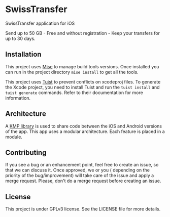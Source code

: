 # SwissTransfer
SwissTransfer application for iOS

Send up to 50 GB - Free and without registration - Keep your transfers for up to 30 days.

## Installation

This project uses [Mise](https://github.com/jdx/mise) to manage build tools versions. Once installed you can run in the project directory `mise install` to get all the tools.

This project uses [Tuist](https://docs.tuist.io/guides/quick-start/install-tuist) to prevent conflicts on xcodeproj files. To generate the Xcode project, you need to install Tuist and run the `tuist install` and `tuist generate` commands. Refer to their documentation for more information.

## Architecture

A [KMP library](https://github.com/Infomaniak/multiplatform-SwissTransfer) is used to share code between the iOS and Android versions of the app.
This app uses a modular architecture. Each feature is placed in a module.

## Contributing

If you see a bug or an enhancement point, feel free to create an issue, so that we can discuss it. Once approved, we or you (
depending on the priority of the bug/improvement) will take care of the issue and apply a merge request. Please, don't do a merge
request before creating an issue.

## License

This project is under GPLv3 license. See the LICENSE file for more details.
